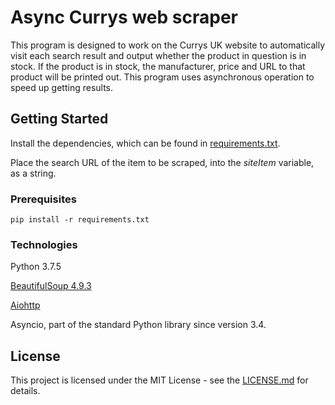 # Async Currys web scraper
This program is designed to work on the Currys UK website to automatically visit each search result and output whether the product in question is in stock. If the product is in stock, the manufacturer, price and URL to that product will be printed out. This program uses asynchronous operation to speed up getting results.

## Getting Started
Install the dependencies, which can be found in [requirements.txt](../main/requirements.txt).

Place the search URL of the item to be scraped, into the _siteItem_ variable, as a string.

### Prerequisites
```pip install -r requirements.txt```


### Technologies
Python 3.7.5

[BeautifulSoup 4.9.3](https://pypi.org/project/beautifulsoup4/)

[Aiohttp](https://pypi.org/project/aiohttp/)

Asyncio, part of the standard Python library since version 3.4.

## License
This project is licensed under the MIT License - see the [LICENSE.md](../main/LICENSE) for details.
